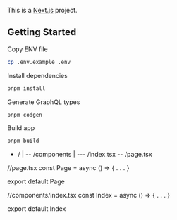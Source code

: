 This is a [Next.js](https://nextjs.org/) project.

## Getting Started

Copy ENV file

```bash
cp .env.example .env
```

Install dependencies

```bash
pnpm install
```

Generate GraphQL types

```bash
pnpm codgen
```

Build app

```bash
pnpm build
```


<!-- page creation structure -->
- /<name of page>
|
-- /components
   |
   --- /index.tsx
-- /page.tsx

<!-- page.tsx pattern -->
/<page>/page.tsx
const <Name>Page = async () => {
  .
  .
  .
}

export default <Name>Page

<!-- index.tsx pattern -->
/<page>/components/index.tsx
const <Name>Index = async () => {
  .
  .
  .
}

export default <Name>Index
